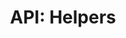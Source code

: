 ---
comment: "/**\n * @namespace HashBrown.Client.Helpers\n */"
meta:
    filename: index.js
    lineno: 3
    columnno: 0
    path: /home/mrzapp/Development/Web/hashbrown-cms/src/Client/Helpers
    code: {}
kind: namespace
name: Helpers
memberof: HashBrown.Client
longname: HashBrown.Client.Helpers
scope: static
shortname: Helpers
layout: docPage
permalink: /docs/hashbrown/client/helpers/
title: 'API: Helpers'
description: HashBrown.Client.Helpers

---